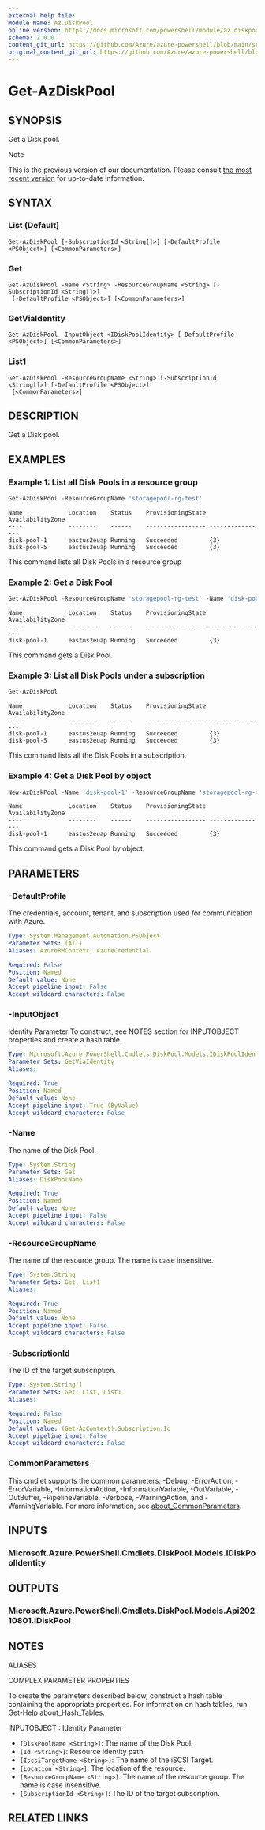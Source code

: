 ```yaml
---
external help file: 
Module Name: Az.DiskPool
online version: https://docs.microsoft.com/powershell/module/az.diskpool/get-azdiskpool
schema: 2.0.0
content_git_url: https://github.com/Azure/azure-powershell/blob/main/src/DiskPool/help/Get-AzDiskPool.md
original_content_git_url: https://github.com/Azure/azure-powershell/blob/main/src/DiskPool/help/Get-AzDiskPool.md
---
```


# Get-AzDiskPool

## SYNOPSIS
Get a Disk pool.

> [!NOTE]
>This is the previous version of our documentation. Please consult [the most recent version](/powershell/module/az.diskpool/get-azdiskpool) for up-to-date information.

## SYNTAX

### List (Default)
```
Get-AzDiskPool [-SubscriptionId <String[]>] [-DefaultProfile <PSObject>] [<CommonParameters>]
```

### Get
```
Get-AzDiskPool -Name <String> -ResourceGroupName <String> [-SubscriptionId <String[]>]
 [-DefaultProfile <PSObject>] [<CommonParameters>]
```

### GetViaIdentity
```
Get-AzDiskPool -InputObject <IDiskPoolIdentity> [-DefaultProfile <PSObject>] [<CommonParameters>]
```

### List1
```
Get-AzDiskPool -ResourceGroupName <String> [-SubscriptionId <String[]>] [-DefaultProfile <PSObject>]
 [<CommonParameters>]
```

## DESCRIPTION
Get a Disk pool.

## EXAMPLES

### Example 1: List all Disk Pools in a resource group
```powershell
Get-AzDiskPool -ResourceGroupName 'storagepool-rg-test'
```

```output
Name             Location    Status    ProvisioningState AvailabilityZone
----             --------    ------    ----------------- ----------------
disk-pool-1      eastus2euap Running   Succeeded         {3}
disk-pool-5      eastus2euap Running   Succeeded         {3}
```

This command lists all Disk Pools in a resource group

### Example 2: Get a Disk Pool
```powershell
Get-AzDiskPool -ResourceGroupName 'storagepool-rg-test' -Name 'disk-pool-1'
```

```output
Name             Location    Status    ProvisioningState AvailabilityZone
----             --------    ------    ----------------- ----------------
disk-pool-1      eastus2euap Running   Succeeded         {3}
```

This command gets a Disk Pool.

### Example 3: List all Disk Pools under a subscription
```powershell
Get-AzDiskPool
```

```output
Name             Location    Status    ProvisioningState AvailabilityZone
----             --------    ------    ----------------- ----------------
disk-pool-1      eastus2euap Running   Succeeded         {3}
disk-pool-5      eastus2euap Running   Succeeded         {3}
```

This command lists all the Disk Pools in a subscription.

### Example 4: Get a Disk Pool by object
```powershell
New-AzDiskPool -Name 'disk-pool-1' -ResourceGroupName 'storagepool-rg-test' -Location 'westeurope' -SkuName 'Standard' -SkuTier 'Standard' -SubnetId '/subscriptions/xxxxxxxx-xxxx-xxxx-xxxx-xxxxxxxxxxxx/resourceGroups/storagepool-rg-test/providers/Microsoft.Network/virtualNetworks/disk-pool-vnet/subnets/default' -AvailabilityZone "1" | Get-AzDiskPool
```

```output
Name             Location    Status    ProvisioningState AvailabilityZone
----             --------    ------    ----------------- ----------------
disk-pool-1      eastus2euap Running   Succeeded         {3}
```

This command gets a Disk Pool by object.

## PARAMETERS

### -DefaultProfile
The credentials, account, tenant, and subscription used for communication with Azure.

```yaml
Type: System.Management.Automation.PSObject
Parameter Sets: (All)
Aliases: AzureRMContext, AzureCredential

Required: False
Position: Named
Default value: None
Accept pipeline input: False
Accept wildcard characters: False
```

### -InputObject
Identity Parameter
To construct, see NOTES section for INPUTOBJECT properties and create a hash table.

```yaml
Type: Microsoft.Azure.PowerShell.Cmdlets.DiskPool.Models.IDiskPoolIdentity
Parameter Sets: GetViaIdentity
Aliases:

Required: True
Position: Named
Default value: None
Accept pipeline input: True (ByValue)
Accept wildcard characters: False
```

### -Name
The name of the Disk Pool.

```yaml
Type: System.String
Parameter Sets: Get
Aliases: DiskPoolName

Required: True
Position: Named
Default value: None
Accept pipeline input: False
Accept wildcard characters: False
```

### -ResourceGroupName
The name of the resource group.
The name is case insensitive.

```yaml
Type: System.String
Parameter Sets: Get, List1
Aliases:

Required: True
Position: Named
Default value: None
Accept pipeline input: False
Accept wildcard characters: False
```

### -SubscriptionId
The ID of the target subscription.

```yaml
Type: System.String[]
Parameter Sets: Get, List, List1
Aliases:

Required: False
Position: Named
Default value: (Get-AzContext).Subscription.Id
Accept pipeline input: False
Accept wildcard characters: False
```

### CommonParameters
This cmdlet supports the common parameters: -Debug, -ErrorAction, -ErrorVariable, -InformationAction, -InformationVariable, -OutVariable, -OutBuffer, -PipelineVariable, -Verbose, -WarningAction, and -WarningVariable. For more information, see [about_CommonParameters](http://go.microsoft.com/fwlink/?LinkID=113216).

## INPUTS

### Microsoft.Azure.PowerShell.Cmdlets.DiskPool.Models.IDiskPoolIdentity

## OUTPUTS

### Microsoft.Azure.PowerShell.Cmdlets.DiskPool.Models.Api20210801.IDiskPool

## NOTES

ALIASES

COMPLEX PARAMETER PROPERTIES

To create the parameters described below, construct a hash table containing the appropriate properties. For information on hash tables, run Get-Help about_Hash_Tables.


INPUTOBJECT <IDiskPoolIdentity>: Identity Parameter
  - `[DiskPoolName <String>]`: The name of the Disk Pool.
  - `[Id <String>]`: Resource identity path
  - `[IscsiTargetName <String>]`: The name of the iSCSI Target.
  - `[Location <String>]`: The location of the resource.
  - `[ResourceGroupName <String>]`: The name of the resource group. The name is case insensitive.
  - `[SubscriptionId <String>]`: The ID of the target subscription.

## RELATED LINKS

